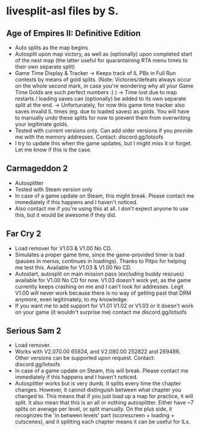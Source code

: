 # livesplit-asl files by S.

## Age of Empires II: Definitive Edition
- Auto splits as the map begins
- Autosplit upon map victory, as well as (optionally) upon completed start of the next map (the latter useful for quarantaining RTA menu times to their own separate split)
- Game Time Display & Tracker
-> Keeps track of IL PBs in Full Run contexts by means of gold splits. (Note: Victories/defeats always occur on the whole second mark, in case you're wondering why all your Game Time Golds are such perfect numbers :) ) 
-> Time lost due to map restarts / loading saves can (optionally) be added to its own separate split at the end. 
-> Unfortunately, for now this game time tracker also saves invalid IL times (eg. due to loaded saves) as golds. You will have to manually undo these splits for now to prevent them from overwriting your legitimate golds.
- Tested with current versions only. Can add older versions if you provide me with the memory addresses. Contact: discord.gg/lotsofs  
- I try to update this when the game updates, but I might miss it or forget. Let me know if this is the case.    

## Carmageddon 2
- Autosplitter  
- Tested with Steam version only  
- In case of a game update on Steam, this might break. Please contact me immediately if this happens and I haven't noticed.  
- Also contact me if you're using this at all. I don't expect anyone to use this, but it would be awesome if they did.  

## Far Cry 2  
- Load remover for V1.03 & V1.00 No CD.    
- Simulates a proper game time, since the game-provided timer is bad (pauses in menus, continues in loadings). Thanks to Pitpo for helping me test this. Available for V1.03 & V1.00 No CD.  
- Autostart, autosplit on main mission pass (excluding buddy rescues) available for V1.00 No CD for now. V1.03 doesn't work yet, as the game currently keeps crashing on me and I can't look for addresses. Legit V1.00 will never work because there is no way of getting past that DRM anymore, even legitimately, to my knowledge.   
- If you want me to add support for V1.01 V1.02 or V1.03 or it doesn't work on your game (it wouldn't surprise me) contact me discord.gg/lotsofs  

## Serious Sam 2  
- Load remover.  
- Works with V2.070.00 65824, and V2.080.00 252822 and 269486. Other versions can be supported upon request. Contact: discord.gg/lotsofs  
- In case of a game update on Steam, this will break. Please contact me immediately if this happens and I haven't noticed.  
- Autosplitter works but is very dumb. It splits every time the chapter changes. However, it cannot distinguish between what chapter you changed to. This means that if you just load up a map for practice, it will split. It also mean that this is an all or nothing autosplitter. Either have ~7 splits on average per level, or split manually. On the plus side, it recognizes the 'in between levels' part (scorescreen + loading + cutscenes), and it splitting each chapter means it can be useful for ILs. 
